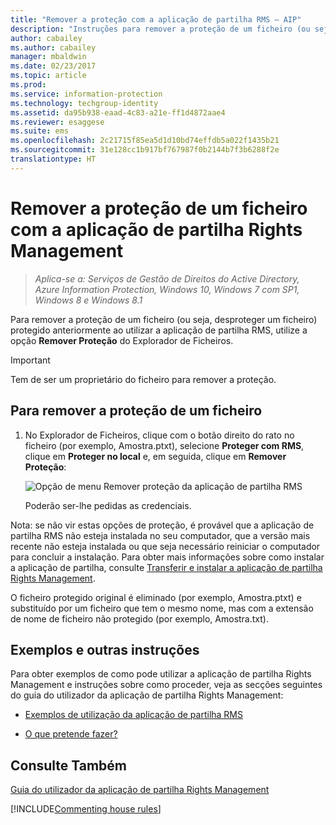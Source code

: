 ```yaml
---
title: "Remover a proteção com a aplicação de partilha RMS – AIP"
description: "Instruções para remover a proteção de um ficheiro (ou seja, desproteger um ficheiro) protegido anteriormente com a aplicação de partilha RMS."
author: cabailey
ms.author: cabailey
manager: mbaldwin
ms.date: 02/23/2017
ms.topic: article
ms.prod: 
ms.service: information-protection
ms.technology: techgroup-identity
ms.assetid: da95b938-eaad-4c83-a21e-ff1d4872aae4
ms.reviewer: esaggese
ms.suite: ems
ms.openlocfilehash: 2c21715f85ea5d1d10bd74effdb5a022f1435b21
ms.sourcegitcommit: 31e128cc1b917bf767987f0b2144b7f3b6288f2e
translationtype: HT
---
```

# <a name="remove-protection-from-a-file-by-using-the-rights-management-sharing-application"></a>Remover a proteção de um ficheiro com a aplicação de partilha Rights Management

>*Aplica-se a: Serviços de Gestão de Direitos do Active Directory, Azure Information Protection, Windows 10, Windows 7 com SP1, Windows 8 e Windows 8.1*

Para remover a proteção de um ficheiro (ou seja, desproteger um ficheiro) protegido anteriormente ao utilizar a aplicação de partilha RMS, utilize a opção **Remover Proteção** do Explorador de Ficheiros.

> [!IMPORTANT]
> Tem de ser um proprietário do ficheiro para remover a proteção.

## <a name="to-remove-protection-from-a-file"></a>Para remover a proteção de um ficheiro

1.  No Explorador de Ficheiros, clique com o botão direito do rato no ficheiro (por exemplo, Amostra.ptxt), selecione **Proteger com RMS**, clique em **Proteger no local** e, em seguida, clique em **Remover Proteção**:

    ![Opção de menu Remover proteção da aplicação de partilha RMS](../media/ADRMS_MSRMSApp_RemoveProtection.png)

    Poderão ser-lhe pedidas as credenciais.

Nota: se não vir estas opções de proteção, é provável que a aplicação de partilha RMS não esteja instalada no seu computador, que a versão mais recente não esteja instalada ou que seja necessário reiniciar o computador para concluir a instalação. Para obter mais informações sobre como instalar a aplicação de partilha, consulte [Transferir e instalar a aplicação de partilha Rights Management](install-sharing-app.md).

O ficheiro protegido original é eliminado (por exemplo, Amostra.ptxt) e substituído por um ficheiro que tem o mesmo nome, mas com a extensão de nome de ficheiro não protegido (por exemplo, Amostra.txt).

## <a name="examples-and-other-instructions"></a>Exemplos e outras instruções
Para obter exemplos de como pode utilizar a aplicação de partilha Rights Management e instruções sobre como proceder, veja as secções seguintes do guia do utilizador da aplicação de partilha Rights Management:

-   [Exemplos de utilização da aplicação de partilha RMS](sharing-app-user-guide.md#examples-for-using-the-rms-sharing-application)

-   [O que pretende fazer?](sharing-app-user-guide.md#what-do-you-want-to-do)

## <a name="see-also"></a>Consulte Também
[Guia do utilizador da aplicação de partilha Rights Management](sharing-app-user-guide.md)

[!INCLUDE[Commenting house rules](../includes/houserules.md)]